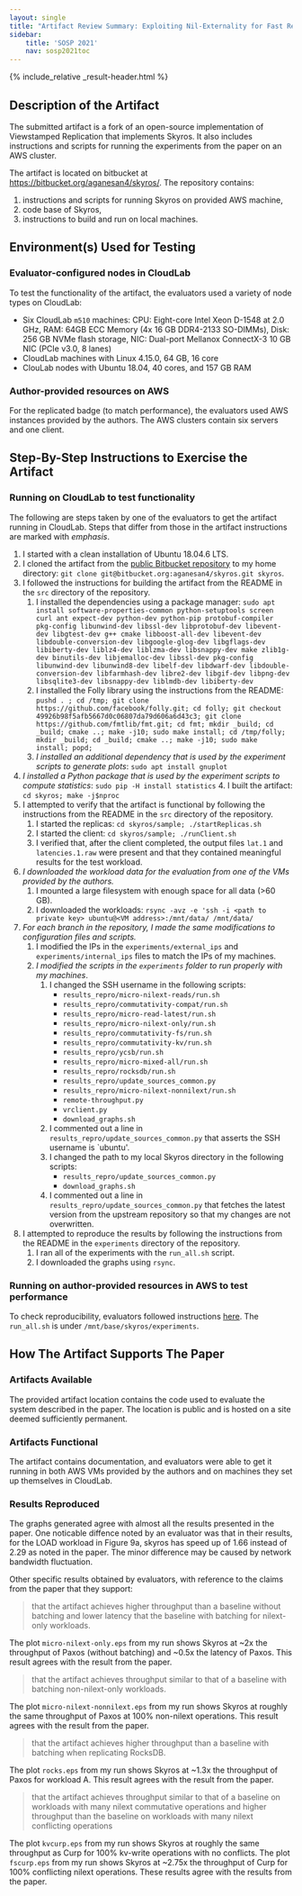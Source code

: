 ```yaml
---
layout: single
title: "Artifact Review Summary: Exploiting Nil-Externality for Fast Replicated Storage"
sidebar:
    title: 'SOSP 2021'
    nav: sosp2021toc
---
```


{% include_relative _result-header.html %}

## Description of the Artifact

The submitted artifact is a fork of an open-source implementation of Viewstamped Replication that implements Skyros. It also includes instructions and scripts for running the experiments from the paper on an AWS cluster.

The artifact is located on bitbucket at <https://bitbucket.org/aganesan4/skyros/>. The repository contains:

1. instructions and scripts for running Skyros on provided AWS machine,
2. code base of Skyros,
3. instructions to build and run on local machines.

## Environment(s) Used for Testing

### Evaluator-configured nodes in CloudLab

To test the functionality of the artifact, the evaluators used a variety of node types on CloudLab:


* Six CloudLab `m510` machines: CPU: Eight-core Intel Xeon D-1548 at 2.0 GHz, RAM: 64GB ECC Memory (4x 16 GB DDR4-2133 SO-DIMMs), Disk: 256 GB NVMe flash storage, NIC: Dual-port Mellanox ConnectX-3 10 GB NIC (PCIe v3.0, 8 lanes)
* CloudLab machines with Linux 4.15.0, 64 GB, 16 core
* ClouLab nodes with Ubuntu 18.04, 40 cores, and 157 GB RAM

### Author-provided resources on AWS

For the replicated badge (to match performance), the evaluators used AWS instances provided by the authors. The AWS clusters contain six servers and one client.

## Step-By-Step Instructions to Exercise the Artifact

### Running on CloudLab to test functionality

The following are steps taken by one of the evaluators to get the artifact running in CloudLab. Steps that differ from those in the artifact instructions are marked with *emphasis*.

1. I started with a clean installation of Ubuntu 18.04.6 LTS.
2. I cloned the artifact from the [public Bitbucket
repository](https://bitbucket.org/aganesan4/skyros) to my home directory:
`git clone git@bitbucket.org:aganesan4/skyros.git skyros`.
3. I followed the instructions for building the artifact from the README in the
`src` directory of the repository.
    1. I installed the dependencies using a package manager: `sudo apt install
    software-properties-common python-setuptools screen curl ant expect-dev
    python-dev python-pip protobuf-compiler pkg-config libunwind-dev libssl-dev
    libprotobuf-dev libevent-dev libgtest-dev g++ cmake libboost-all-dev
    libevent-dev libdouble-conversion-dev libgoogle-glog-dev libgflags-dev
    libiberty-dev liblz4-dev liblzma-dev libsnappy-dev make zlib1g-dev
    binutils-dev libjemalloc-dev libssl-dev pkg-config libunwind-dev
    libunwind8-dev libelf-dev libdwarf-dev libdouble-conversion-dev
    libfarmhash-dev libre2-dev libgif-dev libpng-dev libsqlite3-dev
    libsnappy-dev liblmdb-dev libiberty-dev`
    2. I installed the Folly library using the instructions from the README:
    `pushd . ; cd /tmp; git clone https://github.com/facebook/folly.git;
    cd folly; git checkout 49926b98f5afb5667d0c06807da79d606a6d43c3;
    git clone https://github.com/fmtlib/fmt.git; cd fmt; mkdir _build;
    cd _build; cmake ..; make -j10; sudo make install; cd /tmp/folly;
    mkdir _build; cd _build; cmake ..; make -j10; sudo make install; popd;`
    2. *I installed an additional dependency that is used by the experiment
    scripts to generate plots*: `sudo apt install gnuplot`
3. *I installed a Python package that is used by the experiment scripts
    to compute statistics*: `sudo pip -H install statistics`
    4. I built the artifact: `cd skyros; make -j$nproc`
4. I attempted to verify that the artifact is functional by following the
instructions from the README in the `src` directory of the repository.
    1. I started the replicas: `cd skyros/sample; ./startReplicas.sh`
    2. I started the client: `cd skyros/sample; ./runClient.sh`
    3. I verified that, after the client completed, the output files `lat.1`
    and `latencies.1.raw` were present and that they contained meaningful
    results for the test workload.
5. *I downloaded the workload data for the evaluation from one of the VMs
provided by the authors.*
    1. I mounted a large filesystem with enough space for all data (>60 GB).
    2. I downloaded the workloads: `rsync -avz -e 'ssh -i <path to private key>
    ubuntu@<VM address>:/mnt/data/ /mnt/data/`
6. *For each branch in the repository, I made the same modifications to
configuration files and scripts.*
    1. I modified the IPs in the `experiments/external_ips` and
    `experiments/internal_ips` files to match the IPs of my machines.
    2. *I modified the scripts in the `experiments` folder to run properly with
    my machines*.
        1. I changed the SSH username in the following scripts:
            * `results_repro/micro-nilext-reads/run.sh`
            * `results_repro/commutativity-compat/run.sh`
            * `results_repro/micro-read-latest/run.sh`
            * `results_repro/micro-nilext-only/run.sh`
            * `results_repro/commutativity-fs/run.sh`
            * `results_repro/commutativity-kv/run.sh`
            * `results_repro/ycsb/run.sh`
            * `results_repro/micro-mixed-all/run.sh`
            * `results_repro/rocksdb/run.sh`
            * `results_repro/update_sources_common.py`
            * `results_repro/micro-nilext-nonnilext/run.sh`
            * `remote-throughput.py`
            * `vrclient.py`
            * `download_graphs.sh`
        2. I commented out a line in `results_repro/update_sources_common.py`
        that asserts the SSH username is `ubuntu'.
        3. I changed the path to my local Skyros directory in the following scripts:
            * `results_repro/update_sources_common.py`
            * `download_graphs.sh`
        4. I commented out a line in `results_repro/update_sources_common.py`
        that fetches the latest version from the upstream repository so that my
        changes are not overwritten.
7. I attempted to reproduce the results by following the instructions from the
README in the `experiments` directory of the repository.
    1. I ran all of the experiments with the `run_all.sh` script.
    2. I downloaded the graphs using `rsync`.

### Running on author-provided resources in AWS to test performance

To check reproducibility, evaluators followed instructions [here](https://bitbucket.org/aganesan4/skyros/src/master/experiments/README.md). The `run_all.sh` is under `/mnt/base/skyros/experiments`.


## How The Artifact Supports The Paper

### Artifacts Available

The provided artifact location contains the code used to evaluate the system described in the paper. The location is public and is hosted on a site deemed sufficiently permanent.

### Artifacts Functional 

The artifact contains documentation, and evaluators were able to get it running in both AWS VMs provided by the authors and on machines they set up themselves in CloudLab.

### Results Reproduced

The graphs generated agree with almost all the results presented in the paper. One noticable diffence noted by an evaluator was that in their results, for the LOAD workload in Figure 9a, skyros has speed up of 1.66 instead of 2.29 as noted in the paper. The minor difference may be caused by network bandwidth fluctuation.

Other specific results obtained by evaluators, with reference to the claims from the paper that they support:

> that the artifact achieves higher throughput than a baseline without batching
> and lower latency that the baseline with batching for nilext-only workloads.

The plot `micro-nilext-only.eps` from my run shows Skyros at ~2x the throughput
of Paxos (without batching) and ~0.5x the latency of Paxos. This result agrees
with the result from the paper.

> that the artifact achieves throughput similar to that of a baseline with
> batching non-nilext-only workloads.

The plot `micro-nilext-nonnilext.eps` from my run shows Skyros at roughly the
same throughput of Paxos at 100% non-nilext operations. This result agrees with
the result from the paper.

> that the artifact achieves higher throughput than a baseline with batching
> when replicating RocksDB.

The plot `rocks.eps` from my run shows Skyros at ~1.3x the throughput of Paxos
for workload A. This result agrees with the result from the paper.

> that the artifact achieves throughput similar to that of a baseline on
> workloads with many nilext commutative operations and higher throughput than
> the baseline on workloads with many nilext conflicting operations

The plot `kvcurp.eps` from my run shows Skyros at roughly the same throughput
as Curp for 100% kv-write operations with no conflicts. The plot `fscurp.eps`
from my run shows Skyros at ~2.75x the throughput of Curp for 100% conflicting
nilext operations. These results agree with the results from the paper.
